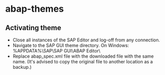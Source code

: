 # abap-themes

## Activating theme
- Close all instances of the SAP Editor and log-off from any connection.
- Navigate to the SAP GUI theme directory. On Windows: %APPDATA%\SAP\SAP GUI\ABAP Editor\
- Replace abap_spec.xml file with the downloaded file with the same name. (It's advised to copy the original file to another location as a backup.)
